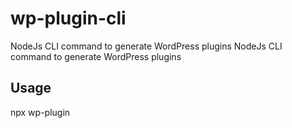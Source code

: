 # wp-plugin-cli
NodeJs CLI command to generate WordPress plugins	NodeJs CLI command to generate WordPress plugins
## Usage
npx wp-plugin
